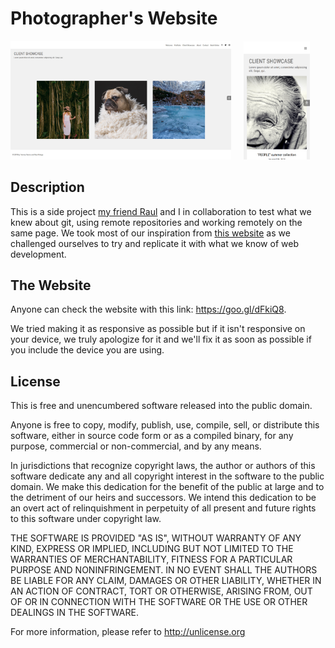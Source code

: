 # Photographer's Website

<img src="images/website-screenshot.jpg" title="Webstie Preview" alt="Screenshot of the website" width="70%" style="display: inline;">

<img src="images/responsive-screenshot.jpg" title="Responsive site" alt="Screenshot of the website"  width="21%" style="display: inline; padding-left:1rem;">

## Description

This is a side project [my friend Raul](https://github.com/Ortegar952) and I in collaboration to test what we knew about git, using remote repositories and working remotely on the same page. We took most of our inspiration from [this website](https://goo.gl/3yUpzT) as we challenged ourselves to try and replicate it with what we know of web development.

## The Website

Anyone can check the website with this link: https://goo.gl/dFkiQ8.

We tried making it as responsive as possible but if it isn't responsive on your device, we truly apologize for it and we'll fix it as soon as possible if you include the device you are using.

## License

This is free and unencumbered software released into the public domain.

Anyone is free to copy, modify, publish, use, compile, sell, or
distribute this software, either in source code form or as a compiled
binary, for any purpose, commercial or non-commercial, and by any
means.

In jurisdictions that recognize copyright laws, the author or authors
of this software dedicate any and all copyright interest in the
software to the public domain. We make this dedication for the benefit
of the public at large and to the detriment of our heirs and
successors. We intend this dedication to be an overt act of
relinquishment in perpetuity of all present and future rights to this
software under copyright law.

THE SOFTWARE IS PROVIDED "AS IS", WITHOUT WARRANTY OF ANY KIND,
EXPRESS OR IMPLIED, INCLUDING BUT NOT LIMITED TO THE WARRANTIES OF
MERCHANTABILITY, FITNESS FOR A PARTICULAR PURPOSE AND NONINFRINGEMENT.
IN NO EVENT SHALL THE AUTHORS BE LIABLE FOR ANY CLAIM, DAMAGES OR
OTHER LIABILITY, WHETHER IN AN ACTION OF CONTRACT, TORT OR OTHERWISE,
ARISING FROM, OUT OF OR IN CONNECTION WITH THE SOFTWARE OR THE USE OR
OTHER DEALINGS IN THE SOFTWARE.

For more information, please refer to <http://unlicense.org>
